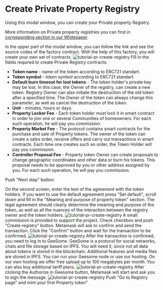 <!--- 
 * Copyright ©️ 2018 Galt•Core Blockchain Company
  Nikolai Popeka [Basic Agreement](ipfs/QmaCiXUmSrP16Gz8Jdzq6AJESY1EAANmmwha15uR3c1bsS).
  
  URL: https://app.galtproject.io/#/mainnet/ppr-registry/all
  
--->

# Create Private Property Registry
Using this modal window, you can create your Private property Registry.

More information on Private property registries you can find in [corresponding section in our Whitepaper](https://github.com/galtproject/galtproject-docs/blob/master/en/Whitepaper.md#creating-property-records-disputes-resolution-and-use-cases-in-private-property-registries). 

In the upper part of the modal window, you can follow the link and see the source codes of the factory contract. With the help of this factory, you will create your own set of contracts.
![tutorial-pr-create-registry](https://raw.githubusercontent.com/galtproject/galtproject-docs/blob/master/examples/en/images/tutorial-pr-create-registry.png)
Fill in the fields required to create Private Registry contracts:
- **Token name** - name of the token according to ERC721 standart.
- **Token symbol** - token symbol according to ERC721 standart.
- **Default burn timeout for lost tokens** - The token holder's private key may be lost. In this case, the Owner of the registry, can create a new token. Registry Owner can also initiate the destruction of the old token after a specified time. The Owner of the token can always change this parameter, as well as cancel the destruction of the token.
- **Unit** - minutes, hours or days.
- **Property Locker Fee** - Each token holder must lock it in smart contract in order to join one or several Communities of homeowners. For each such operation, he will pay you commission.
- **Property Market Fee** - The protocol contains smart contracts for the purchase and sale of Property tokens. The owner of the token can create a sales order, receive offers and carry out transactions in smart contracts. Each time one creates such an order, the Token Holder will pay you commission.
- **Controller Proposal Fee** - Property token Owner can create proposals to change geographic coordinates and other data or burn his tokens. This proposal needs to be approved by you or other address assigned by you. For each such operation, he will pay you commission.

Push "Next step" button.

On the second screen, enter the text of the agreement with the token holders. If you want to use the default agreement press "Set default", scroll down and fill in the "Meaning and purpose of property token" section. The legal agreement should clearly determine the meaning and purpose of the token, as well as all the nuances of the interaction between the registry owner and the token holders.
![tutorial-pr-create-registry](https://raw.githubusercontent.com/galtproject-docs/blob/master/examples/en/images/tutorial-pr-create-registry-3.png)
A small commission is provided to support the project. Check checkbox and push "Create registry" button. Metamask will ask to confirm and send the transaction. Click the "Confirm" button and wait for the transaction to be confirmed. 
![tutorial-pr-create-registry](https://raw.githubusercontent.com/galtproject-docs/blob/master/examples/en/images/tutorial-pr-create-registry-4.png)
After the transaction is confirmed, you need to log in to GeeSome. GeeSome is a protocol for social networks, chats and file storage based on IPFS. You will need it, since not all data about tokens is stored in the blockchain. Additional features and media files are stored in IPFS. 
You can run your Geesome node or use our hosting. On our own hosting we offer free upload up to 100 megabytes per month. You can also buy additional tariff plans.
![tutorial-pr-create-registry](https://raw.githubusercontent.com/galtproject-docs/blob/master/examples/en/images/tutorial-pr-create-registry-5.png)
After clicking the Authorize in Geesome button, Metamask will start and ask you to sign the message.
![tutorial-pr-create-registry](https://raw.githubusercontent.com/galtproject-docs/blob/master/examples/en/images/tutorial-pr-create-registry-6.png)
Push "Go to Registry page" and mint your first Property token"



